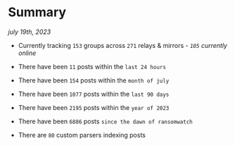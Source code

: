 
# Summary
_july 19th, 2023_

- Currently tracking `153` groups across `271` relays & mirrors - _`105` currently online_

- There have been `11` posts within the `last 24 hours`

- There have been `154` posts within the `month of july`

- There have been `1077` posts within the `last 90 days`

- There have been `2195` posts within the `year of 2023`

- There have been `6886` posts `since the dawn of ransomwatch`

- There are `80` custom parsers indexing posts
